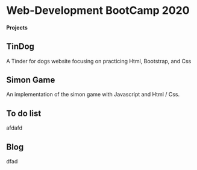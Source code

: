 # Web-Development BootCamp 2020

#### Projects


## TinDog
A Tinder for dogs website focusing on practicing Html, Bootstrap, and Css


## Simon Game
An implementation of the simon game with Javascript and Html / Css.


## To do list
afdafd


## Blog

dfad



